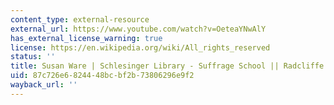 ```yaml
---
content_type: external-resource
external_url: https://www.youtube.com/watch?v=OeteaYNwAlY
has_external_license_warning: true
license: https://en.wikipedia.org/wiki/All_rights_reserved
status: ''
title: Susan Ware | Schlesinger Library - Suffrage School || Radcliffe Institute
uid: 87c726e6-8244-48bc-bf2b-73806296e9f2
wayback_url: ''
---
```

